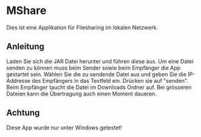 # MShare
Dies ist eine Applikation für Filesharing im lokalen Netzwerk.

## Anleitung 
Laden Sie sich die JAR Datei herunter und führen diese aus. Um eine Datei senden zu können muss beim Sender sowie beim Empfänger die App gestartet sein. Wählen Sie die zu sendende Datei aus und geben Sie die IP-Addresse des Empfängers in das Textfeld ein.
Drücken sie auf "senden". Beim Empfänger taucht die Datei im Downloads Ordner auf. Bei grösseren Dateien kann die Übertragung auch einen Moment daueren. 

## Achtung
Diese App wurde nur unter Windows getestet!
